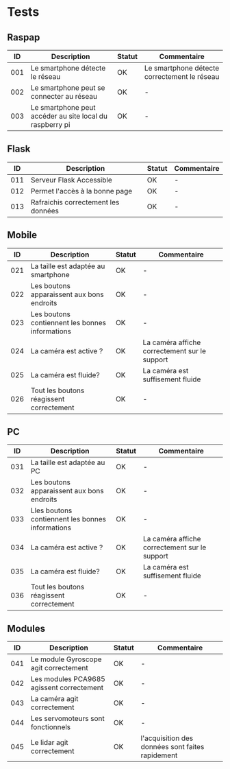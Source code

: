 # Tests

## Raspap

|ID|Description|Statut|Commentaire|
|--|--|--|--|
| 001 | Le smartphone détecte le réseau | OK | Le smartphone détecte correctement le réseau |
| 002 | Le smartphone peut se connecter au réseau | OK | - |
| 003 | Le smartphone peut accéder au site local du raspberry pi | OK | - |

## Flask

|ID|Description|Statut|Commentaire|
|--|--|--|--|
| 011 | Serveur Flask Accessible | OK | - |
| 012 | Permet l'accès à la bonne page | OK | - |
| 013 | Rafraichis correctement les données | OK | - |

## Mobile

|ID|Description|Statut|Commentaire|
|--|--|--|--|
| 021 | La taille est adaptée au smartphone | OK | - |
| 022 | Les boutons apparaissent aux bons endroits | OK | - |
| 023 | Les boutons contiennent les bonnes informations | OK | - |
| 024 | La caméra est active ? | OK | La caméra affiche correctement sur le support |
| 025 | La caméra est fluide? | OK | La caméra est suffisement fluide |
| 026 | Tout les boutons réagissent correctement | OK | - |

## PC

|ID|Description|Statut|Commentaire|
|--|--|--|--|
| 031 | La taille est adaptée au PC | OK | - |
| 032 | Les boutons apparaissent aux bons endroits | OK | - |
| 033 | Lles boutons contiennent les bonnes informations | OK | - |
| 034 | La caméra est active ? | OK | La caméra affiche correctement sur le support |
| 035 | La caméra est fluide? | OK | La caméra est suffisement fluide |
| 036 | Tout les boutons réagissent correctement | OK | - |

## Modules

|ID|Description|Statut|Commentaire|
|--|--|--|--|
| 041 | Le module Gyroscope agit correctement | OK | - |
| 042 | Les modules PCA9685 agissent correctement | OK | - |
| 043 | La caméra agit correctement | OK | - |
| 044 | Les servomoteurs sont fonctionnels | OK | - |
| 045 | Le lidar agit correctement | OK | l'acquisition des données sont faites rapidement |